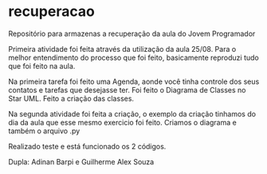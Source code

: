 # recuperacao
Repositório para armazenas a recuperação da aula do Jovem Programador

Primeira atividade foi feita através da utilização da aula 25/08. 
Para o melhor entendimento do processo que foi feito, basicamente reproduzi tudo que foi feito na aula.

Na primeira tarefa foi feito uma Agenda, aonde você tinha controle dos seus contatos e tarefas que desejasse ter.
Foi feito o Diagrama de Classes no Star UML.
Feito a criação das classes.

Na segunda atividade foi feita a criação, o exemplo da criação tinhamos do dia da aula que esse mesmo exercicio foi feito.
Criamos o diagrama e também o arquivo .py

Realizado teste e está funcionado os 2 códigos.

Dupla: Adinan Barpi e Guilherme Alex Souza
